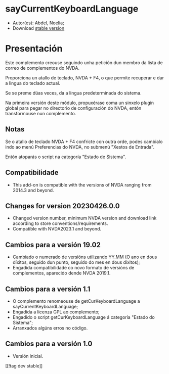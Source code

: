 # sayCurrentKeyboardLanguage #

* Autor(es): Abdel, Noelia;
* Download [stable version][1]

# Presentación #

Este complemento creouse seguindo unha petición dun membro da lista de
correo de complementos do NVDA.

Proporciona un atallo de teclado, NVDA + F4, o que permite recuperar e dar a
lingua do teclado actual.

Se se preme dúas veces, da a lingua predeterminada do sistema.

Na primeira versión deste módulo, propuxérase coma un sinxelo plugin global
para pegar no directorio de configuración do NVDA, entón transformouse nun
complemento.

## Notas ##

Se o atallo de teclado NVDA + F4 confricte con outra orde, podes cambialo
indo ao menú Preferencias do NVDA, no submenú "Xestos de Entrada".

Entón atoparás o script na categoría "Estado de Sistema".

## Compatibilidade ##

* This add-on is compatible with the versions of NVDA ranging from 2014.3
  and beyond.

## Changes for version 20230426.0.0 ##

* Changed version number, minimum NVDA version and download link according
  to store conventions/requirements.
* Compatible with NVDA2023.1 and beyond.

## Cambios para a versión 19.02 ##

* Cambiado o numerado de versións utilizando YY.MM (O ano en dous díxitos,
  seguido dun punto, seguido do mes en dous díxitos);
* Engadida compatibilidade co novo formato de versións de complementos,
  aparecido dende NVDA 2019.1.

## Cambios para a versión 1.1 ##

* O complemento renomeouse de getCurKeyboardLanguage a
  sayCurrentKeyboardLanguage;
* Engadida a licenza GPL ao complemento;
* Engadido o script getCurKeyboardLanguage á categoría "Estado do Sistema";
* Arranxados algúns erros no código.

## Cambios para a versión 1.0 ##

* Versión inicial.

[[!tag dev stable]]

[1]:
https://www.nvaccess.org/addonStore/legacy?file=sayCurrentKeyboardLanguage
